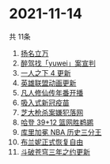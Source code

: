 # 2021-11-14
  共 11条

  <!-- BEGIN -->
  <!-- 最后更新时间:Sun Nov 14 2021 23:10:57 GMT+0000 (Coordinated Universal Time) -->
  1. [扬名立万](https://www.zhihu.com/search?q=扬名立万)
1. [醉驾找「yuwei」案宣判](https://www.zhihu.com/search?q=yuwei)
1. [一人之下 4 更新](https://www.zhihu.com/search?q=一人之下4)
1. [英雄联盟动画更新](https://www.zhihu.com/search?q=英雄联盟双城之战)
1. [凡人修仙传年番开播](https://www.zhihu.com/search?q=凡人修仙传)
1. [吸入式新冠疫苗](https://www.zhihu.com/search?q=吸入式疫苗)
1. [芝大枪杀案嫌犯落网](https://www.zhihu.com/search?q=芝大枪杀案)
1. [哈登 39+12 篮网胜鹈鹕](https://www.zhihu.com/search?q=篮网)
1. [库里加冕 NBA 历史三分王](https://www.zhihu.com/search?q=库里)
1. [布兰妮正式恢复自由](https://www.zhihu.com/search?q=布兰妮)
1. [斗破苍穹三年之约更新](https://www.zhihu.com/search?q=斗破苍穹三年之约)
  <!-- END -->
  